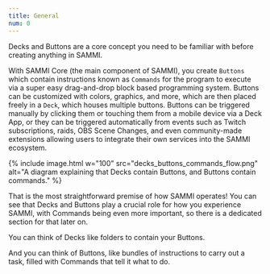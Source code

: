 ```yaml
---
title: General
num: 0
---
```


Decks and Buttons are a core concept you need to be familiar with before creating anything in SAMMI.

With SAMMI Core (the main component of SAMMI), you create `Buttons` which contain instructions known as `Commands` for the program to execute via a super easy drag-and-drop block based programming system. Buttons can be customized with colors, graphics, and more, which are then placed freely in a `Deck`, which houses multiple buttons. Buttons can be triggered manually by clicking them or touching them from a mobile device via a Deck App, or they can be triggered automatically from events such as Twitch subscriptions, raids, OBS Scene Changes, and even community-made extensions allowing users to integrate their own services into the SAMMI ecosystem.

{% include image.html w="100" src="decks_buttons_commands_flow.png" alt="A diagram explaining that Decks contain Buttons, and Buttons contain commands." %}

That is the most straightforward premise of how SAMMI operates! You can see that Decks and Buttons play a crucial role for how you experience SAMMI, with Commands being even more important, so there is a dedicated section for that later on.

You can think of Decks like folders to contain your Buttons.

And you can think of Buttons, like bundles of instructions to carry out a task, filled with Commands that tell it what to do.